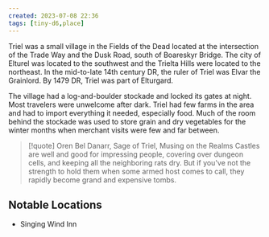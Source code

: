 ```yaml
---
created: 2023-07-08 22:36
tags: [tiny-d6,place]
---
```

Triel was a small village in the Fields of the Dead located at the intersection of the Trade Way and the Dusk Road, south of Boareskyr Bridge. The city of Elturel was located to the southwest and the Trielta Hills were located to the northeast. In the mid-to-late 14th century DR, the ruler of Triel was Elvar the Grainlord. By 1479 DR, Triel was part of Elturgard.

The village had a log-and-boulder stockade and locked its gates at night. Most travelers were unwelcome after dark. Triel had few farms in the area and had to import everything it needed, especially food. Much of the room behind the stockade was used to store grain and dry vegetables for the winter months when merchant visits were few and far between.

> [!quote] Oren Bel Danarr, Sage of Triel, Musing on the Realms
> Castles are well and good for impressing people, covering over dungeon cells, and keeping all the neighboring rats dry. But if you've not the strength to 
> hold them when some armed host comes to call, they rapidly become grand and expensive tombs.

## Notable Locations
- Singing Wind Inn
